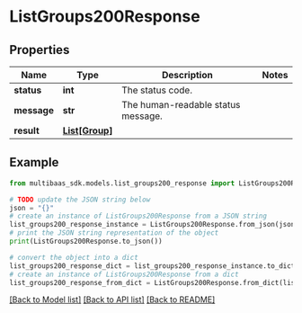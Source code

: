 # ListGroups200Response


## Properties

Name | Type | Description | Notes
------------ | ------------- | ------------- | -------------
**status** | **int** | The status code. | 
**message** | **str** | The human-readable status message. | 
**result** | [**List[Group]**](Group.md) |  | 

## Example

```python
from multibaas_sdk.models.list_groups200_response import ListGroups200Response

# TODO update the JSON string below
json = "{}"
# create an instance of ListGroups200Response from a JSON string
list_groups200_response_instance = ListGroups200Response.from_json(json)
# print the JSON string representation of the object
print(ListGroups200Response.to_json())

# convert the object into a dict
list_groups200_response_dict = list_groups200_response_instance.to_dict()
# create an instance of ListGroups200Response from a dict
list_groups200_response_from_dict = ListGroups200Response.from_dict(list_groups200_response_dict)
```
[[Back to Model list]](../README.md#documentation-for-models) [[Back to API list]](../README.md#documentation-for-api-endpoints) [[Back to README]](../README.md)


